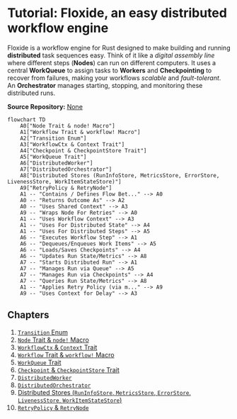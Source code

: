 # Tutorial: Floxide, an easy distributed workflow engine

Floxide is a workflow engine for Rust designed to make building and running **distributed** task sequences easy.
Think of it like a *digital assembly line* where different steps (**Nodes**) can run on different computers.
It uses a central **WorkQueue** to assign tasks to **Workers** and **Checkpointing** to recover from failures, making your workflows *scalable* and *fault-tolerant*.
An **Orchestrator** manages starting, stopping, and monitoring these distributed runs.


**Source Repository:** [None](None)

```mermaid
flowchart TD
    A0["Node Trait & node! Macro"]
    A1["Workflow Trait & workflow! Macro"]
    A2["Transition Enum"]
    A3["WorkflowCtx & Context Trait"]
    A4["Checkpoint & CheckpointStore Trait"]
    A5["WorkQueue Trait"]
    A6["DistributedWorker"]
    A7["DistributedOrchestrator"]
    A8["Distributed Stores (RunInfoStore, MetricsStore, ErrorStore, LivenessStore, WorkItemStateStore)"]
    A9["RetryPolicy & RetryNode"]
    A1 -- "Contains / Defines Flow Bet..." --> A0
    A0 -- "Returns Outcome As" --> A2
    A0 -- "Uses Shared Context" --> A3
    A9 -- "Wraps Node For Retries" --> A0
    A1 -- "Uses Workflow Context" --> A3
    A1 -- "Uses For Distributed State" --> A4
    A1 -- "Uses For Distributed Steps" --> A5
    A6 -- "Executes Workflow Step" --> A1
    A6 -- "Dequeues/Enqueues Work Items" --> A5
    A6 -- "Loads/Saves Checkpoints" --> A4
    A6 -- "Updates Run State/Metrics" --> A8
    A7 -- "Starts Distributed Run" --> A1
    A7 -- "Manages Run via Queue" --> A5
    A7 -- "Manages Run via Checkpoints" --> A4
    A7 -- "Queries Run State/Metrics" --> A8
    A1 -- "Applies Retry Policy (via m..." --> A9
    A9 -- "Uses Context for Delay" --> A3
```

## Chapters

1. [`Transition` Enum
](01__transition__enum_.md)
2. [`Node` Trait & `node!` Macro
](02__node__trait____node___macro_.md)
3. [`WorkflowCtx` & `Context` Trait
](03__workflowctx_____context__trait_.md)
4. [`Workflow` Trait & `workflow!` Macro
](04__workflow__trait____workflow___macro_.md)
5. [`WorkQueue` Trait
](05__workqueue__trait_.md)
6. [`Checkpoint` & `CheckpointStore` Trait
](06__checkpoint_____checkpointstore__trait_.md)
7. [`DistributedWorker`
](07__distributedworker__.md)
8. [`DistributedOrchestrator`
](08__distributedorchestrator__.md)
9. [Distributed Stores (`RunInfoStore`, `MetricsStore`, `ErrorStore`, `LivenessStore`, `WorkItemStateStore`)
](09_distributed_stores___runinfostore____metricsstore____errorstore____livenessstore____workitemstatestore___.md)
10. [`RetryPolicy` & `RetryNode`
](10__retrypolicy_____retrynode__.md)

